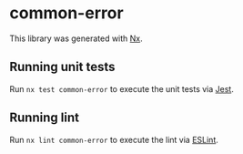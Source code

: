 # common-error

This library was generated with [Nx](https://nx.dev).

## Running unit tests

Run `nx test common-error` to execute the unit tests via [Jest](https://jestjs.io).

## Running lint

Run `nx lint common-error` to execute the lint via [ESLint](https://eslint.org/).

